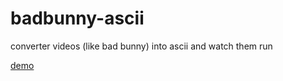 # badbunny-ascii

converter videos (like bad bunny) into ascii and watch them run

[demo](https://www.youtube.com/watch?v=242oTd1kDbc)
